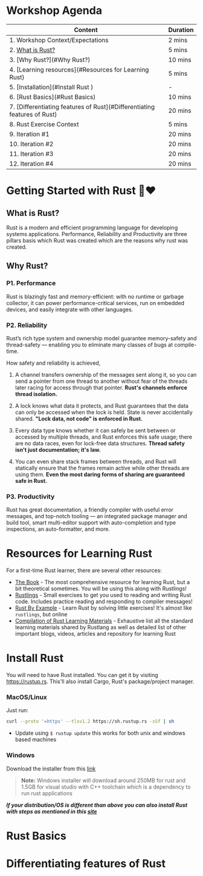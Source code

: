 # Workshop Agenda
| Content                                                                  | Duration |
|--------------------------------------------------------------------------|----------|
| 1. Workshop Context/Expectations                                         | 2 mins   |
| 2. [What is Rust?](#what-is-rust)                                        | 5 mins   |
| 3. [Why Rust?](#Why Rust?)                                               | 10 mins  |
| 4. [Learning resources](#Resources for Learning Rust)                    | 5 mins   |
| 5. [Installation](#Install Rust )                                        | -        |
| 6. [Rust Basics](#Rust Basics)                                           | 10 mins  |
| 7. [Differentiating features of Rust](#Differentiating features of Rust) | 20 mins  |
| 8. Rust Exercise Context                                                 | 5 mins   |
| 9. Iteration #1                                                          | 20 mins  |
| 10. Iteration #2                                                         | 20 mins  |
| 11. Iteration #3                                                         | 20 mins  |
| 12. Iteration #4                                                         | 20 mins  |



# Getting Started with Rust 🦀❤️

## What is Rust?
Rust is a modern and efficient programming language for developing systems applications. Performance, Reliability and Productivity are three pillars basis which Rust was created which are the reasons why rust was created.

## Why Rust?

### P1. Performance 
Rust is blazingly fast and memory-efficient: with no runtime or garbage collector, it can power performance-critical services, run on embedded devices, and easily integrate with other languages.

### P2. Reliability
Rust’s rich type system and ownership model guarantee memory-safety and thread-safety — enabling you to eliminate many classes of bugs at compile-time.

How safety and reliability is achieved,
1. A channel transfers ownership of the messages sent along it, so you can send a pointer from one thread to another without fear of the threads later racing for access through that pointer. **Rust's channels enforce thread isolation.**

2. A lock knows what data it protects, and Rust guarantees that the data can only be accessed when the lock is held. State is never accidentally shared. **"Lock data, not code" is enforced in Rust.**

3. Every data type knows whether it can safely be sent between or accessed by multiple threads, and Rust enforces this safe usage; there are no data races, even for lock-free data structures. **Thread safety isn't just documentation; it's law.**

4. You can even share stack frames between threads, and Rust will statically ensure that the frames remain active while other threads are using them. **Even the most daring forms of sharing are guaranteed safe in Rust.**

### P3.  Productivity
Rust has great documentation, a friendly compiler with useful error messages, and top-notch tooling — an integrated package manager and build tool, smart multi-editor support with auto-completion and type inspections, an auto-formatter, and more.

# Resources for Learning Rust
For a first-time Rust learner, there are several other resources:

- [The Book](https://doc.rust-lang.org/book/index.html) - The most comprehensive resource for learning Rust, but a bit theoretical sometimes. You will be using this along with Rustlings!
- [Rustlings](https://github.com/rust-lang/rustlings) - Small exercises to get you used to reading and writing Rust code. Includes practice reading and responding to compiler messages!
- [Rust By Example](https://doc.rust-lang.org/rust-by-example/index.html) - Learn Rust by solving little exercises! It's almost like `rustlings`, but online
- [Compilation of Rust Learning Materials](https://github.com/ctjhoa/rust-learning) - Exhaustive list all the standard learning materials shared by Rustlang as well as detailed list of other important blogs, videos, articles and repository for learning Rust

# Install Rust 

You will need to have Rust installed. You can get it by visiting https://rustup.rs. This'll also install Cargo, Rust's package/project manager.

### MacOS/Linux

Just run:

```bash
curl --proto '=https' --tlsv1.2 https://sh.rustup.rs -sSf | sh
```

* Update using `$ rustup update` this works for both unix and windows based machines

### Windows

Download the installer from this [link](https://static.rust-lang.org/rustup/dist/x86_64-pc-windows-msvc/rustup-init.exe)
> **Note:** Windows installer will download around 250MB for rust and 1.5GB for visual studio with C++ toolchain which is a dependency to run rust applications

_**If your distribution/OS is different than above you can also install Rust with steps as mentioned in this [site](https://www.rust-lang.org/tools/install)**_

# Rust Basics

# Differentiating features of Rust